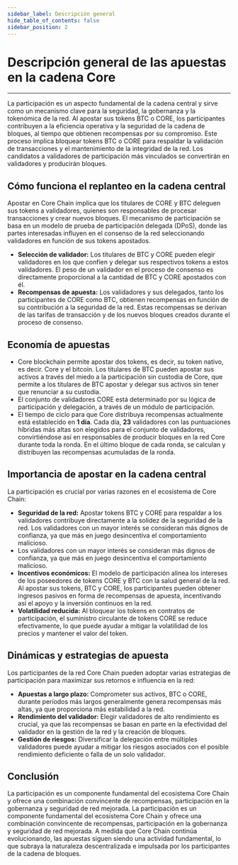 ```yaml
---
sidebar_label: Descripción general
hide_table_of_contents: false
sidebar_position: 2
---
```


# Descripción general de las apuestas en la cadena Core

---

La participación es un aspecto fundamental de la cadena central y sirve como un mecanismo clave para la seguridad, la gobernanza y la tokenómica de la red. Al apostar sus tokens BTC o CORE, los participantes contribuyen a la eficiencia operativa y la seguridad de la cadena de bloques, al tiempo que obtienen recompensas por su compromiso. Este proceso implica bloquear tokens BTC o CORE para respaldar la validación de transacciones y el mantenimiento de la integridad de la red. Los candidatos a validadores de participación más vinculados se convertirán en validadores y producirán bloques.

## Cómo funciona el replanteo en la cadena central

Apostar en Core Chain implica que los titulares de CORE y BTC deleguen sus tokens a validadores, quienes son responsables de procesar transacciones y crear nuevos bloques. El mecanismo de participación se basa en un modelo de prueba de participación delegada (DPoS), donde las partes interesadas influyen en el consenso de la red seleccionando validadores en función de sus tokens apostados.

- **Selección de validador:** Los titulares de BTC y CORE pueden elegir validadores en los que confíen y delegar sus respectivos tokens a estos validadores. El peso de un validador en el proceso de consenso es directamente proporcional a la cantidad de BTC y CORE apostados con él.
- **Recompensas de apuesta:** Los validadores y sus delegados, tanto los participantes de CORE como BTC, obtienen recompensas en función de su contribución a la seguridad de la red. Estas recompensas se derivan de las tarifas de transacción y de los nuevos bloques creados durante el proceso de consenso.

## Economía de apuestas

- Core blockchain permite apostar dos tokens, es decir, su token nativo, es decir. Core y el bitcoin. Los titulares de BTC pueden apostar sus activos a través del miedo a la participación sin custodia de Core, que permite a los titulares de BTC apostar y delegar sus activos sin tener que renunciar a su custodia.
- El conjunto de validadores CORE está determinado por su lógica de participación y delegación, a través de un módulo de participación.
- El tiempo de ciclo para que Core distribuya recompensas actualmente está establecido en **1 día**. Cada día, **23** validadores con las puntuaciones híbridas más altas son elegidos para el conjunto de validadores, convirtiéndose así en responsables de producir bloques en la red Core durante toda la ronda. En el último bloque de cada ronda, se calculan y distribuyen las recompensas acumuladas de la ronda.

## Importancia de apostar en la cadena central

La participación es crucial por varias razones en el ecosistema de Core Chain:

- **Seguridad de la red:** Apostar tokens BTC y CORE para respaldar a los validadores contribuye directamente a la solidez de la seguridad de la red. Los validadores con un mayor interés se consideran más dignos de confianza, ya que más en juego desincentiva el comportamiento malicioso.
- Los validadores con un mayor interés se consideran más dignos de confianza, ya que más en juego desincentiva el comportamiento malicioso.
- **Incentivos económicos:** El modelo de participación alinea los intereses de los poseedores de tokens CORE y BTC con la salud general de la red. Al apostar sus tokens, BTC y CORE, los participantes pueden obtener ingresos pasivos en forma de recompensas de apuesta, incentivando así el apoyo y la inversión continuos en la red.
- **Volatilidad reducida:** Al bloquear los tokens en contratos de participación, el suministro circulante de tokens CORE se reduce efectivamente, lo que puede ayudar a mitigar la volatilidad de los precios y mantener el valor del token.

## Dinámicas y estrategias de apuesta

Los participantes de la red Core Chain pueden adoptar varias estrategias de participación para maximizar sus retornos e influencia en la red:

- **Apuestas a largo plazo:** Comprometer sus activos, BTC o CORE, durante períodos más largos generalmente genera recompensas más altas, ya que proporciona más estabilidad a la red.
- **Rendimiento del validador:** Elegir validadores de alto rendimiento es crucial, ya que las recompensas se basan en parte en la efectividad del validador en la gestión de la red y la creación de bloques.
- **Gestión de riesgos:** Diversificar la delegación entre múltiples validadores puede ayudar a mitigar los riesgos asociados con el posible rendimiento deficiente o falla de un solo validador.

## Conclusión

La participación es un componente fundamental del ecosistema Core Chain y ofrece una combinación convincente de recompensas, participación en la gobernanza y seguridad de red mejorada. La participación es un componente fundamental del ecosistema Core Chain y ofrece una combinación convincente de recompensas, participación en la gobernanza y seguridad de red mejorada. A medida que Core Chain continúa evolucionando, las apuestas siguen siendo una actividad fundamental, lo que subraya la naturaleza descentralizada e impulsada por los participantes de la cadena de bloques.
